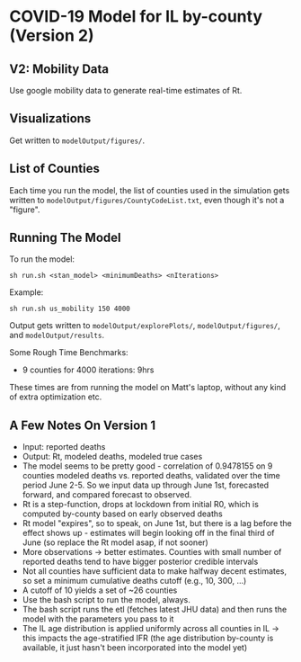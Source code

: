 # COVID-19 Model for IL by-county (Version 2)

## V2: Mobility Data

Use google mobility data to generate real-time estimates of Rt.

## Visualizations

Get written to `modelOutput/figures/`. 

## List of Counties

Each time you run the model, the list of counties used in the simulation gets written to `modelOutput/figures/CountyCodeList.txt`, even though it's not a "figure".

## Running The Model

To run the model:

```sh run.sh <stan_model> <minimumDeaths> <nIterations>```

Example:

```sh run.sh us_mobility 150 4000```

Output gets written to `modelOutput/explorePlots/`, `modelOutput/figures/`, and `modelOutput/results`.

Some Rough Time Benchmarks:
- 9 counties for 4000 iterations: 9hrs

These times are from running the model on Matt's laptop, without any kind of extra optimization etc.

## A Few Notes On Version 1

- Input: reported deaths
- Output: Rt, modeled deaths, modeled true cases
- The model seems to be pretty good - correlation of 0.9478155 on 9 counties modeled deaths vs. reported deaths, validated over the time period June 2-5. So we input data up through June 1st, forecasted forward, and compared forecast to observed. 
- Rt is a step-function, drops at lockdown from initial R0, which is computed by-county based on early observed deaths
- Rt model "expires", so to speak, on June 1st, but there is a lag before the effect shows up - estimates will begin looking off in the final third of June (so replace the Rt model asap, if not sooner)
- More observations -> better estimates. Counties with small number of reported deaths tend to have bigger posterior credible intervals
- Not all counties have sufficient data to make halfway decent estimates, so set a minimum cumulative deaths cutoff (e.g., 10, 300, ...)
- A cutoff of 10 yields a set of ~26 counties
- Use the bash script to run the model, always.
- The bash script runs the etl (fetches latest JHU data) and then runs the model with the parameters you pass to it
- The IL age distribution is applied uniformly across all counties in IL -> this impacts the age-stratified IFR (the age distribution by-county is available, it just hasn't been incorporated into the model yet)
